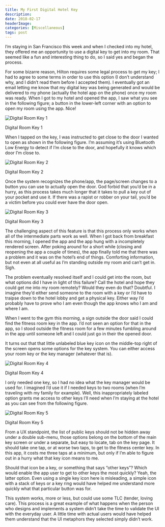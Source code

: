 ```yaml
---
title: My First Digital Hotel Key
description: 
date: 2018-02-17
headerImage: 
categories: [Miscellaneous]
tags: post
---
```


I’m staying in San Francisco this week and when I checked into my hotel, they offered me an opportunity to use a digital key to get into my room. That seemed like a fun and interesting thing to do, so I said yes and began the process.

For some bizarre reason, Hilton requires some legal process to get my key; I had to agree to some terms in order to use this option (I don’t understand why, and I didn’t read them before I accepted them). I eventually got an email letting me know that my digital key was being generated and would be delivered to my phone (actually the hotel app on the phone) once my room was ready. When I got to my hotel and opened the app, I saw what you see in the following figure; a button in the lower-left corner with an option to open my room using the app. Nice!

![Digital Room Key 1](/images/stories/2018/digital-hotel-key-01.png "Digital Room Key 1")

Digital Room Key 1

When I tapped on the key, I was instructed to get close to the door I wanted to open as shown in the following figure. I’m assuming it’s using Bluetooth Low Energy to detect if I’m close to the door, and hopefully it knows which door I’m close to.

![Digital Room Key 2](/images/stories/2018/digital-hotel-key-02.png "Digital Room Key 2")

Digital Room Key 2

Once the system recognizes the phone/app, the page/screen changes to a button you can use to actually open the door. God forbid that you’d be in a hurry, as this process takes much longer that it takes to pull a key out of your pocket and use it. If there was a rapist or robber on your tail, you’d be a victim before you could ever have the door open.

![Digital Room Key 3](/images/stories/2018/digital-hotel-key-03.png "Digital Room Key 3")

Digital Room Key 3

The challenging aspect of this feature is that this process only works when all of the intermediate parts work as well. When I got back from breakfast this morning, I opened the app and the app hung with a incompletely rendered screen. After poking around for a short while (closing and reopening the app a couple of times), the app finally told me that there was a problem and it was on the hotel’s end of things. Comforting information, but not even at all useful as I’m standing outside my room and can’t get in. Sigh.

The problem eventually resolved itself and I could get into the room, but what options did I have in light of this failure? Call the hotel and hope they could get me into my room remotely? Would they even do that? Doubtful. I imagine they’d either send someone to the room with a key or I’d have to traipse down to the hotel lobby and get a physical key. Either way I’d probably have to prove who I am even though the app knows who I am and where I am.

When I went to the gym this morning, a sign outside the door said I could find the fitness room key in the app. I’d not seen an option for that in the app, so I stood outside the fitness room for a few minutes fumbling around in the app until someone left and I could just go in their the opened door.

It turns out that that little unlabeled blue key icon on the middle-top right of the screen opens some options for the key system. You can either access your room key or the key manager (whatever that is).

![Digital Room Key 4](/images/stories/2018/digital-hotel-key-04.png "Digital Room Key 4")

Digital Room Key 4

I only needed one key, so I had no idea what the key manager would be used for. I imagined I’d use it if I needed keys to two rooms (when I’m traveling with my family for example). Well, this inappropriately labeled option grants me access to other keys I’ll need when I’m staying at the hotel as you can see from the following figure.

![Digital Room Key 5](/images/stories/2018/digital-hotel-key-05.png "Digital Room Key 5")

Digital Room Key 5

From a UX standpoint, the list of public keys should not be hidden away under a double sub-menu, those options belong on the bottom of the main key screen or under a separate, but easy to locate, tab on the key page. It should take one tap, or at worse two taps, to get to the fitness center key. In this app, it costs me three taps at a minimum, but only if I’m able to figure out in a hurry what that key icon means to me.

Should that icon be a key, or something that says “other keys”? Which would enable the app user to get to other keys the most quickly? Yeah, the latter option. Even using a single key icon here is misleading, a simple icon with a stack of keys or a key ring would have helped me understand more quickly what that particular button was for.

This system works, more or less, but could use some TLC (tender, loving care). This process is a great example of what happens when the person who designs and implements a system didn’t take the time to validate the UI with the everyday user. A little time with actual users would have helped them understand that the UI metaphors they selected simply didn’t work.